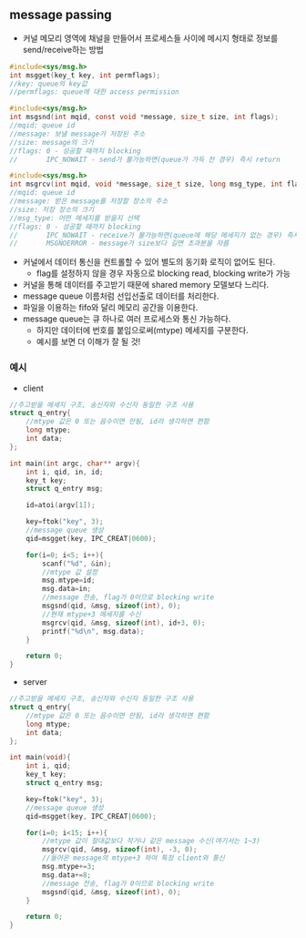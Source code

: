 ## message passing

- 커널 메모리 영역에 채널을 만들어서 프로세스들 사이에 메시지 형태로 정보를 send/receive하는 방법

```c
#include<sys/msg.h>
int msgget(key_t key, int permflags);
//key: queue의 key값
//permflags: queue에 대한 access permission
```

```c
#include<sys/msg.h>
int msgsnd(int mqid, const void *message, size_t size, int flags);
//mqid: queue id
//message: 보낼 message가 저장된 주소
//size: message의 크기
//flags: 0 - 성공할 때까지 blocking
//       IPC_NOWAIT - send가 불가능하면(queue가 가득 찬 경우) 즉시 return
```

```c
#include<sys/msg.h>
int msgrcv(int mqid, void *message, size_t size, long msg_type, int flags);
//mqid: queue id
//message: 받은 message를 저장할 장소의 주소
//size: 저장 장소의 크기
//msg_type: 어떤 메세지를 받을지 선택
//flags: 0 - 성공할 때까지 blocking
//       IPC_NOWAIT - receive가 불가능하면(queue에 해당 메세지가 없는 경우) 즉시 return
//       MSGNOERROR - message가 size보다 길면 초과분을 자름
```

- 커널에서 데이터 통신을 컨트롤할 수 있어 별도의 동기화 로직이 없어도 된다.
    - flag를 설정하지 않을 경우 자동으로 blocking read, blocking write가 가능
- 커널을 통해 데이터를 주고받기 때문에 shared memory 모델보다 느리다.
- message queue 이름처럼 선입선출로 데이터를 처리한다.
- 파일을 이용하는 fifo와 달리 메모리 공간을 이용한다.
- message queue는 큐 하나로 여러 프로세스와 통신 가능하다.
    - 하지만 데이터에 번호를 붙임으로써(mtype) 메세지를 구분한다.
    - 예시를 보면 더 이해가 잘 될 것!

### 예시

- client

```c
//주고받을 메세지 구조, 송신자와 수신자 동일한 구조 사용
struct q_entry{
	//mtype 값은 0 또는 음수이면 안됨, id라 생각하면 편함
	long mtype;
	int data;
};

int main(int argc, char** argv){
	int i, qid, in, id;
	key_t key;
	struct q_entry msg;

	id=atoi(argv[1]);

	key=ftok("key", 3);
	//message queue 생성
	qid=msgget(key, IPC_CREAT|0600);

	for(i=0; i<5; i++){
		scanf("%d", &in);
		//mtype 값 설정
		msg.mtype=id;
		msg.data=in;
		//message 전송, flag가 0이므로 blocking write
		msgsnd(qid, &msg, sizeof(int), 0);
		//현재 mtype+3 메세지를 수신
		msgrcv(qid, &msg, sizeof(int), id+3, 0);
		printf("%d\n", msg.data);
	}

	return 0;
}
```

- server

```c
//주고받을 메세지 구조, 송신자와 수신자 동일한 구조 사용
struct q_entry{
	//mtype 값은 0 또는 음수이면 안됨, id라 생각하면 편함
	long mtype;
	int data;
};

int main(void){
	int i, qid;
	key_t key;
	struct q_entry msg;

	key=ftok("key", 3);
	//message queue 생성
	qid=msgget(key, IPC_CREAT|0600);

	for(i=0; i<15; i++){
		//mtype 값이 절대값보다 작거나 같은 message 수신(여기서는 1~3)
		msgrcv(qid, &msg, sizeof(int), -3, 0);
		//들어온 message의 mtype+3 하여 특정 client와 통신
		msg.mtype+=3;
		msg.data+=8;
		//message 전송, flag가 0이므로 blocking write
		msgsnd(qid, &msg, sizeof(int), 0);
	}

	return 0;
}
```
